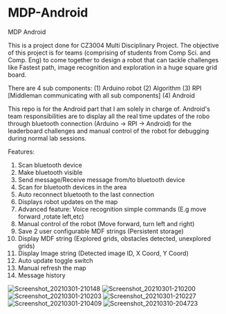 # MDP-Android
 MDP Android

This is a project done for CZ3004 Multi Disciplinary Project. The objective of this project is for teams (comprising of students from Comp Sci. and Comp. Eng) to come together to design a robot that can tackle challenges like Fastest path, image recognition and exploration in a huge square grid board.
 
There are 4 sub components: (1) Arduino robot (2) Algorithm (3) RPI [Middleman communicating with all sub components] (4) Android

This repo is for the Android part that I am solely in charge of. Android's team responsibilities are to display all the real time updates of the robo through bluetooth connection (Arduino -> RPI -> Android) for the leaderboard challenges and manual control of the robot for debugging during normal lab sessions.

Features:
1) Scan bluetooth device
2) Make bluetooth visible
3) Send message/Receive message from/to bluetooth device
4) Scan for bluetooth devices in the area
5) Auto reconnect bluetooth to the last connection
6) Displays robot updates on the map
7) Advanced feature: Voice recognition simple commands (E.g move forward ,rotate left,etc)
8) Manual control of the robot (Move forward, turn left and right)
9) Save 2 user configurable MDF strings (Persistent storage)
10) Display MDF string (Explored grids, obstacles detected, unexplored grids)
11) Display Image string (Detected image ID, X Coord, Y Coord)
12) Auto update toggle switch
13) Manual refresh the map
14) Message history

![Screenshot_20210301-210148](https://user-images.githubusercontent.com/16291759/154525953-b97d1ca8-9ec9-49ca-a7ff-ceab3b96efd3.jpg)
![Screenshot_20210301-210200](https://user-images.githubusercontent.com/16291759/154525982-d941eabc-f2bf-4eb7-b925-bc57f7ee169b.jpg)
![Screenshot_20210301-210203](https://user-images.githubusercontent.com/16291759/154525991-f1093c93-bc27-4abc-b030-8afdd74689d5.jpg)
![Screenshot_20210301-210227](https://user-images.githubusercontent.com/16291759/154525996-797a95a6-94f3-406f-9f23-99092110000d.jpg)
![Screenshot_20210301-210409](https://user-images.githubusercontent.com/16291759/154526002-0b3666c6-25c1-4811-992e-e86c6f4e7469.jpg)
![Screenshot_20210310-204723](https://user-images.githubusercontent.com/16291759/154526013-58efe98d-5913-4d5b-9a92-33963ef18fb2.jpg)
